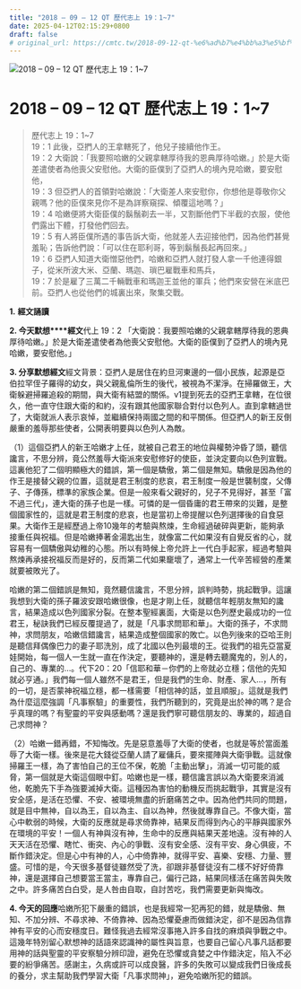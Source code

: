 ```yaml
---
title: "2018 – 09 – 12 QT 歷代志上 19：1~7"
date: 2025-04-12T02:15:29+0800
draft: false
# original_url: https://cmtc.tw/2018-09-12-qt-%e6%ad%b7%e4%bb%a3%e5%bf%97%e4%b8%8a-19%ef%bc%9a17
---
```


![2018 – 09 – 12 QT 歷代志上 19：1~7](/images/qt.jpg   "2018 – 09 – 12 QT 歷代志上 19：1~7")

# 2018 – 09 – 12 QT 歷代志上 19：1~7

> 歷代志上 19：1~7  
> 19：1 此後，亞捫人的王拿轄死了，他兒子接續他作王。  
> 19：2 大衛說：「我要照哈嫩的父親拿轄厚待我的恩典厚待哈嫩。」於是大衛差遣使者為他喪父安慰他。大衛的臣僕到了亞捫人的境內見哈嫩，要安慰他，  
> 19：3 但亞捫人的首領對哈嫩說：「大衛差人來安慰你，你想他是尊敬你父親嗎？他的臣僕來見你不是為詳察窺探、傾覆這地嗎？」  
> 19：4 哈嫩便將大衛臣僕的鬍鬚剃去一半，又割斷他們下半截的衣服，使他們露出下體，打發他們回去。  
> 19：5 有人將臣僕所遇的事告訴大衛，他就差人去迎接他們，因為他們甚覺羞恥；告訴他們說：「可以住在耶利哥，等到鬍鬚長起再回來。」  
> 19：6 亞捫人知道大衛憎惡他們，哈嫩和亞捫人就打發人拿一千他連得銀子，從米所波大米、亞蘭、瑪迦、瑣巴雇戰車和馬兵，  
> 19：7 於是雇了三萬二千輛戰車和瑪迦王並他的軍兵；他們來安營在米底巴前。亞捫人也從他們的城裏出來，聚集交戰。

**1.** **經文誦讀**

**2. 今天默想****經文**代上 19：2 「大衛說：我要照哈嫩的父親拿轄厚待我的恩典厚待哈嫩。」於是大衛差遣使者為他喪父安慰他。大衛的臣僕到了亞捫人的境內見哈嫩，要安慰他。」

**3. 分享默想經文**經文背景：亞捫人是居住在約旦河東邊的一個小民族，起源是亞伯拉罕侄子羅得的幼女，與父親亂倫所生的後代，被視為不潔淨。在掃羅做王，大衛躲避掃羅追殺的期間，與大衛有結盟的關係。v1提到死去的亞捫王拿轄，在位很久，他一直守住跟大衛的和約，沒有跟其他國家聯合對付以色列人。直到拿轄過世了，大衛就派人表示哀悼，並繼續保持兩國之間的和平關係。但亞捫人的新王反倒嚴重的羞辱那些使者，公開表明要與以色列人為敵。

（1）這個亞捫人的新王哈嫩才上任，就被自己君王的地位與權勢沖昏了頭，聽信讒言，不思分辨，竟公然羞辱大衛派來安慰修好的使臣，並決定要向以色列宣戰。這裏他犯了二個明顯極大的錯誤，第一個是驕傲，第二個是無知。驕傲是因為他的作王是接替父親的位置，這就是君王制度的悲哀，君王制度一般是世襲制度，父傳子、子傳孫，標準的家族企業。但是一般來看父親好的，兒子不見得好，甚至「富不過三代」，連大衛的孫子也是一樣。可憐的是一個昏庸的君王帶來的災難，是整個國家性的，這就是君王制度的悲哀，也是當初上帝提醒以色列選擇後的自食惡果。大衛作王是經歷過上帝10幾年的考驗與熬煉，生命經過破碎與更新，能夠承接重任與祝福。但是哈嫩捧著金湯匙出生，就像富二代如果沒有自覺反省的心，就容易有一個驕傲與幼稚的心態。所以有時候上帝允許上一代白手起家，經過考驗與熬煉再承接祝福反而是好的，反而第二代如果竉壞了，通常上一代辛苦經營的產業就要被敗光了。

哈嫩的第二個錯誤是無知，竟然聽信讒言，不思分辨，誤判時勢，挑起戰爭。這讓我想到大衛的孫子羅波安跟哈嫩很像，也是才剛上任，就聽信年輕朋友無知的讒言，結果造成以色列國家分裂。在整本聖經裏面，大衛是以色列歷史最成功的一位君王，秘訣我們已經反覆提過了，就是「凡事求問耶和華」。大衛的孫子，不求問神，求問朋友，哈嫩信錯讒言，結果造成整個國家的敗亡。以色列後來的亞哈王則是聽信拜偶像巴力的妻子耶洗別，成了北國以色列最壞的王。從我們的祖先亞當夏娃開始，每一個人一生就一直在作決定，要聽神的，還是轉去聽魔鬼的，別人的，自己的、專業的…。代下20：20「信耶和華－你們的上帝就必立穩；信他的先知就必亨通。」我們每一個人雖然不是君王，但是我們的生命、財產、家人…，所有的一切，是否蒙神祝福立穩，都一樣需要「相信神的話，並且順服」。這就是我們為什麼這麼強調「凡事察驗」的重要性，我們所聽到的，究竟是出於神的嗎？是合乎真理的嗎？有聖靈的平安與感動嗎？還是我們寧可聽信朋友的、專業的，超過自己求問神？

（2）哈嫩一錯再錯，不知悔改。先是惡意羞辱了大衛的使者，也就是等於當面羞辱了大衛一樣。後來是花大錢從亞蘭人請了雇傭兵，要來擺陣與大衛爭戰。這就像掃羅王一樣，為了害怕自己的王位不保，乾脆「主動出擊」，消滅一切可能的威脅，第一個就是大衛這個眼中釘。哈嫩也是一樣，聽信讒言誤以為大衛要來消滅他，乾脆先下手為強要滅掉大衛。這種因為害怕的動機反而挑起戰爭，其實是沒有安全感，是活在恐懼、不安、被環境無盡的折磨痛苦之中。因為他們共同的問題，就是目中無神，自以為王，自以為主、自以為神，然後就專靠自己。不像大衛，當心中軟弱的時候，大衛的反應就是尋求倚靠神，結果反而得到內心的平靜與國家外在環境的平安！一個人有神與沒有神，生命中的反應與結果天差地遠。沒有神的人天天活在恐懼、瞎忙、衝突、內心的爭戰、沒有安全感、沒有平安、身心俱疲，不斷作錯決定。但是心中有神的人，心中倚靠神，就得平安、喜樂、安穩、力量、豐盛。可惜的是，今天很多基督徒雖然受了洗，卻跟非基督徒沒有二樣不好好倚靠神，還是選擇自己想要當王當主，專靠自己，偏行己路，結果同樣活在痛苦與失敗之中。許多痛苦白白受，是人咎由自取，自討苦吃，我們需要更新與悔改。

**4. 今天的回應**哈嫩所犯下嚴重的錯誤，也是我經常一犯再犯的錯，就是驕傲、無知、不加分辨、不尋求神、不倚靠神、因為恐懼憂慮而做錯決定，卻不是因為信靠神有平安的心而安穩度日。難怪我過去經常沒事捲入許多自找的麻煩與爭戰之中。這幾年特別留心默想神的話語來認識神的屬性與旨意，也要自己留心凡事凡話都要用神的話與聖靈的平安察驗分辨印證，避免在恐懼或貪婪之中作錯決定，陷入不必要的紛爭痛苦。感謝主，久病或許可以成良醫，許多的失敗可以變成我們日後成長的養分，求主幫助我們學習大衛「凡事求問神」，避免哈嫩所犯的錯誤。